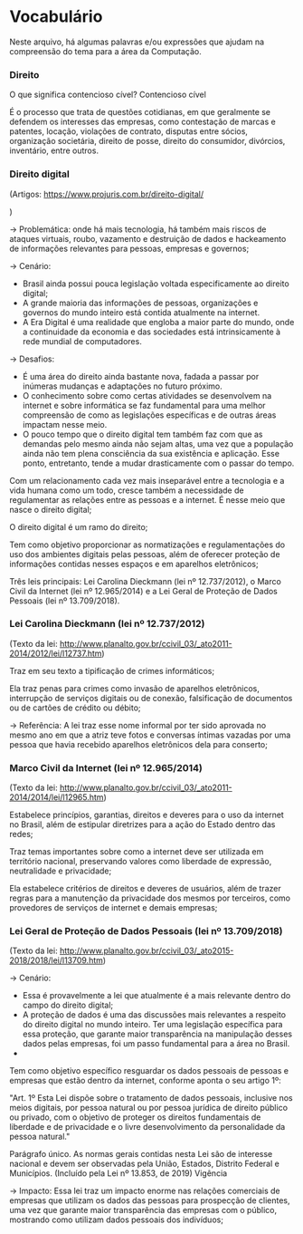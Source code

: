 # Vocabulário
Neste arquivo, há algumas palavras e/ou expressões que ajudam na compreensão do tema para a área da Computação.

### Direito

O que significa contencioso cível?
Contencioso cível

É o processo que trata de questões cotidianas, em que geralmente se defendem os interesses das empresas, como contestação de marcas e patentes, locação, violações de contrato, disputas entre sócios, organização societária, direito de posse, direito do consumidor, divórcios, inventário, entre outros.

### Direito digital
(Artigos:
https://www.projuris.com.br/direito-digital/

)

-> Problemática: onde há mais tecnologia, há também mais riscos de ataques virtuais, roubo, vazamento e destruição de dados e hackeamento de informações relevantes para pessoas, empresas e governos;

-> Cenário: 
  - Brasil ainda possui pouca legislação voltada especificamente ao direito digital;
  - A grande maioria das informações de pessoas, organizações e governos do mundo inteiro está contida atualmente na internet.
  - A Era Digital é uma realidade que engloba a maior parte do mundo, onde a continuidade da economia e das sociedades está intrinsicamente à rede mundial de computadores.
 
 -> Desafios:
  - É uma área do direito ainda bastante nova, fadada a passar por inúmeras mudanças e adaptações no futuro próximo.
  - O conhecimento sobre como certas atividades se desenvolvem na internet e sobre informática se faz fundamental para uma melhor compreensão de como as legislações específicas e de outras áreas impactam nesse meio.
  - O pouco tempo que o direito digital tem também faz com que as demandas pelo mesmo ainda não sejam altas, uma vez que a população ainda não tem plena consciência da sua existência e aplicação. Esse ponto, entretanto, tende a mudar drasticamente com o passar do tempo.


Com um relacionamento cada vez mais inseparável entre a tecnologia e a vida humana como um todo, cresce também a necessidade de regulamentar as relações entre as pessoas e a internet. É nesse meio que nasce o direito digital;

O direito digital é um ramo do direito;

Tem como objetivo proporcionar as normatizações e regulamentações do uso dos ambientes digitais pelas pessoas, além de oferecer proteção de informações contidas nesses espaços e em aparelhos eletrônicos;

Três leis principais:  Lei Carolina Dieckmann (lei nº 12.737/2012), o Marco Civil da Internet (lei nº 12.965/2014) e a Lei Geral de Proteção de Dados Pessoais (lei nº 13.709/2018).



### Lei Carolina Dieckmann (lei nº 12.737/2012)
(Texto da lei: http://www.planalto.gov.br/ccivil_03/_ato2011-2014/2012/lei/l12737.htm)

Traz em seu texto a tipificação de crimes informáticos;

Ela traz penas para crimes como invasão de aparelhos eletrônicos, interrupção de serviços digitais ou de conexão, falsificação de documentos ou de cartões de crédito ou débito;

-> Referência: A lei traz esse nome informal por ter sido aprovada no mesmo ano em que a atriz teve fotos e conversas íntimas vazadas por uma pessoa que havia recebido aparelhos eletrônicos dela para conserto;


### Marco Civil da Internet (lei nº 12.965/2014)
(Texto da lei: http://www.planalto.gov.br/ccivil_03/_ato2011-2014/2014/lei/l12965.htm)

Estabelece princípios, garantias, direitos e deveres para o uso da internet no Brasil, além de estipular diretrizes para a ação do Estado dentro das redes;

Traz temas importantes sobre como a internet deve ser utilizada em território nacional, preservando valores como liberdade de expressão, neutralidade e privacidade;

Ela estabelece critérios de direitos e deveres de usuários, além de trazer regras para a manutenção da privacidade dos mesmos por terceiros, como provedores de serviços de internet e demais empresas;

### Lei Geral de Proteção de Dados Pessoais (lei nº 13.709/2018)
(Texto da lei: http://www.planalto.gov.br/ccivil_03/_ato2015-2018/2018/lei/l13709.htm)

-> Cenário: 
  - Essa é provavelmente a lei que atualmente é a mais relevante dentro do campo do direito digital;
  - A proteção de dados é uma das discussões mais relevantes a respeito do direito digital no mundo inteiro. Ter uma legislação específica para essa proteção, que garante maior transparência na manipulação desses dados pelas empresas, foi um passo fundamental para a área no Brasil.
  - 


Tem como objetivo específico resguardar os dados pessoais de pessoas e empresas que estão dentro da internet, conforme aponta o seu artigo 1º:

"Art. 1º Esta Lei dispõe sobre o tratamento de dados pessoais, inclusive nos meios digitais, por pessoa natural ou por pessoa jurídica de direito público ou privado, com o objetivo de proteger os direitos fundamentais de liberdade e de privacidade e o livre desenvolvimento da personalidade da pessoa natural."

Parágrafo único. As normas gerais contidas nesta Lei são de interesse nacional e devem ser observadas pela União, Estados, Distrito Federal e Municípios.      (Incluído pela Lei nº 13.853, de 2019)      Vigência

-> Impacto: Essa lei traz um impacto enorme nas relações comerciais de empresas que utilizam os dados das pessoas para prospecção de clientes, uma vez que garante maior transparência das empresas com o público, mostrando como utilizam dados pessoais dos indivíduos;
